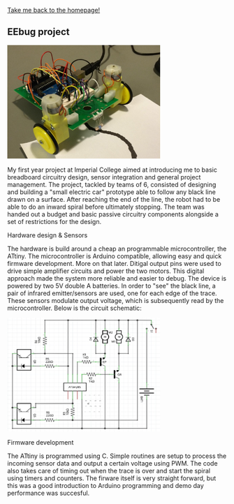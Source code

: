 [Take me back to the homepage!](/index.md)

## EEbug project

 <img src="eebug.jpg" height="260" width="350"> 
 
My first year project at Imperial College aimed at introducing me to basic breadboard circuitry design, sensor integration and general project management. The project, tackled by teams of 6, consisted of designing and building a "small electric car" prototype able to follow any black line drawn on a surface. After reaching the end of the line, the robot had to be able to do an inward spiral before ultimately stopping. The team was handed out a budget and basic passive circuitry components alongside a set of restrictions for the design. 

Hardware design & Sensors

The hardware is build around a cheap an programmable microcontroller, the ATtiny. The microcontroller is Arduino compatible, allowing easy and quick firmware development. More on that later. Ditigal output pins were used to drive simple amplifier circuits and power the two motors. This digital approach made the system more reliable and easier to debug. The device is powered by two 5V double A batteries. 
In order to "see" the black line, a pair of infrared emitter/sensors are used, one for each edge of the trace. These sensors modulate output voltage, which is subsequently read by the microcontroller. Below is the circuit schematic:

 <img src="eebugschematic.jpg" height="260" width="350"> 

Firmware development

The ATtiny is programmed using C. Simple routines are setup to process the incoming sensor data and output a certain voltage using PWM. The code also takes care of timing out when the trace is over and start the spiral using timers and counters. The firware itself is very straight forward, but this was a good introduction to Arduino programming and demo day performance was succesful.
